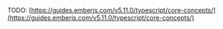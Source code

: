TODO: [https://guides.emberjs.com/v5.11.0/typescript/core-concepts/](https://guides.emberjs.com/v5.11.0/typescript/core-concepts/)
